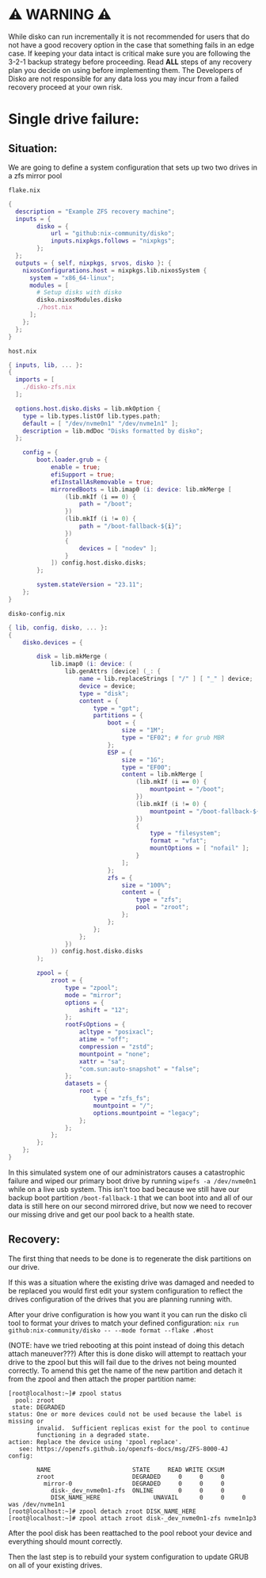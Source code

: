 # ⚠️ WARNING ⚠️
While disko can run incrementally it is not recommended for users that do not have a good recovery option in the case that something fails in an edge case. If keeping your data intact is critical make sure you are following the 3-2-1 backup strategy before proceeding. Read **ALL** steps of any recovery plan you decide on using before implementing them. The Developers of Disko are not responsible for any data loss you may incur from a failed recovery proceed at your own risk.

# Single drive failure:
## Situation:
We are going to define a system configuration that sets up two two drives in a zfs mirror pool

`flake.nix`
```nix
{
  description = "Example ZFS recovery machine";
  inputs = {
		disko = {
			url = "github:nix-community/disko";
			inputs.nixpkgs.follows = "nixpkgs";
		};
  };
  outputs = { self, nixpkgs, srvos, disko }: {
    nixosConfigurations.host = nixpkgs.lib.nixosSystem {
      system = "x86_64-linux";
      modules = [
        # Setup disks with disko
        disko.nixosModules.disko
        ./host.nix
      ];
    };
  };
}
```

`host.nix`
```nix
{ inputs, lib, ... }:
{
  imports = [
    ./disko-zfs.nix
  ];

  options.host.disko.disks = lib.mkOption {
    type = lib.types.listOf lib.types.path;
    default = [ "/dev/nvme0n1" "/dev/nvme1n1" ];
    description = lib.mdDoc "Disks formatted by disko";
  };

	config = {
		boot.loader.grub = {
			enable = true;
			efiSupport = true;
			efiInstallAsRemovable = true;
			mirroredBoots = lib.imap0 (i: device: lib.mkMerge [
				(lib.mkIf (i == 0) {
					path = "/boot";
				})
				(lib.mkIf (i != 0) {
					path = "/boot-fallback-${i}";
				})
				{
					devices = [ "nodev" ];
				}
			]) config.host.disko.disks;
		};

		system.stateVersion = "23.11";
	};
}
```

`disko-config.nix`
```nix
{ lib, config, disko, ... }:
{
	disko.devices = {

		disk = lib.mkMerge (
			lib.imap0 (i: device: (
				lib.genAttrs [device] (_: {
					name = lib.replaceStrings [ "/" ] [ "_" ] device;
					device = device;
					type = "disk";
					content = {
						type = "gpt";
						partitions = {
							boot = {
								size = "1M";
								type = "EF02"; # for grub MBR
							};
							ESP = {
								size = "1G";
								type = "EF00";
								content = lib.mkMerge [
									(lib.mkIf (i == 0) {
										mountpoint = "/boot";
									})
									(lib.mkIf (i != 0) {
										mountpoint = "/boot-fallback-${i}";
									})
									{
										type = "filesystem";
										format = "vfat";
										mountOptions = [ "nofail" ];
									}
								];
							};
							zfs = {
								size = "100%";
								content = {
									type = "zfs";
									pool = "zroot";
								};
							};
						};
					};
				})
			)) config.host.disko.disks
		);

		zpool = {
			zroot = {
				type = "zpool";
				mode = "mirror";
				options = {
					ashift = "12";
				};
				rootFsOptions = {
					acltype = "posixacl";
					atime = "off";
					compression = "zstd";
					mountpoint = "none";
					xattr = "sa";
					"com.sun:auto-snapshot" = "false";
				};
				datasets = {
					root = {
						type = "zfs_fs";
						mountpoint = "/";
						options.mountpoint = "legacy";
					};
				};
			};
		};
	};
}
```

In this simulated system one of our administrators causes a catastrophic failure and wiped our primary boot drive by running `wipefs -a /dev/nvme0n1` while on a live usb system. This isn't too bad because we still have our backup boot partition `/boot-fallback-1` that we can boot into and all of our data is still here on our second mirrored drive, but now we need to recover our missing drive and get our pool back to a health state.

## Recovery:
The first thing that needs to be done is to regenerate the disk partitions on our drive.

If this was a situation where the existing drive was damaged and needed to be replaced you would first edit your system configuration to reflect the drives configuration of the drives that you are planning running with.

After your drive configuration is how you want it you can run the disko cli tool to format your drives to match your defined configuration:
`nix run github:nix-community/disko -- --mode format --flake .#host`

(NOTE: have we tried rebooting at this point instead of doing this detach attach maneuver???)
After this is done disko will attempt to reattach your drive to the zpool but this will fail due to the drives not being mounted correctly.
To amend this get the name of the new partition and detach it from the zpool and then attach the proper partition name:

```
[root@localhost:~]# zpool status
  pool: zroot
 state: DEGRADED
status: One or more devices could not be used because the label is missing or
        invalid.  Sufficient replicas exist for the pool to continue
        functioning in a degraded state.
action: Replace the device using 'zpool replace'.
   see: https://openzfs.github.io/openzfs-docs/msg/ZFS-8000-4J
config:

        NAME                       STATE     READ WRITE CKSUM
        zroot                      DEGRADED     0     0     0
          mirror-0                 DEGRADED     0     0     0
            disk-_dev_nvme0n1-zfs  ONLINE       0     0     0
            DISK_NAME_HERE   			 UNAVAIL      0     0     0  was /dev/nvme1n1
[root@localhost:~]# zpool detach zroot DISK_NAME_HERE
[root@localhost:~]# zpool attach zroot disk-_dev_nvme0n1-zfs nvme1n1p3
```

After the pool disk has been reattached to the pool reboot your device and everything should mount correctly.

Then the last step is to rebuild your system configuration to update GRUB on all of your existing drives.
